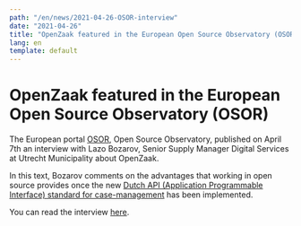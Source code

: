 ```yaml
---
path: "/en/news/2021-04-26-OSOR-interview"
date: "2021-04-26"
title: "OpenZaak featured in the European Open Source Observatory (OSOR)"
lang: en
template: default
---
```


# OpenZaak featured in the European Open Source Observatory (OSOR)

The European portal [OSOR](https://joinup.ec.europa.eu/collection/open-source-observatory-osor), Open Source Observatory, published on April 7th an interview with Lazo Bozarov, Senior Supply Manager Digital Services at Utrecht Municipality about OpenZaak.

In this text, Bozarov comments on the advantages that working in open source provides once the new [Dutch API (Application Programmable Interface) standard for case-management](https://www.vngrealisatie.nl/nieuws/api-standaarden-zaakgericht-werken-vanaf-1-april) has been implemented.

You can read the interview [here](https://joinup.ec.europa.eu/collection/open-source-observatory-osor/news/we-liberated-our-own-data-silos-market).
